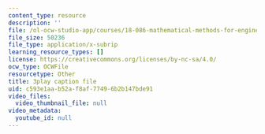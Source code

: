 ```yaml
---
content_type: resource
description: ''
file: /ol-ocw-studio-app/courses/18-086-mathematical-methods-for-engineers-ii-spring-2006/c593e1aab52af8af77496b2b147bde91_vIydsgrYGIY.srt
file_size: 50236
file_type: application/x-subrip
learning_resource_types: []
license: https://creativecommons.org/licenses/by-nc-sa/4.0/
ocw_type: OCWFile
resourcetype: Other
title: 3play caption file
uid: c593e1aa-b52a-f8af-7749-6b2b147bde91
video_files:
  video_thumbnail_file: null
video_metadata:
  youtube_id: null
---
```

